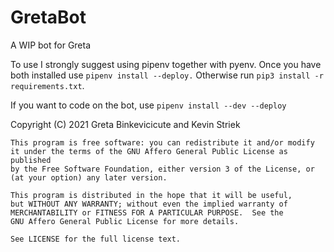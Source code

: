 # GretaBot
A WIP bot for Greta

To use I strongly suggest using pipenv together with pyenv. 
Once you have both installed use `pipenv install --deploy.`
Otherwise run `pip3 install -r requirements.txt`.

If you want to code on the bot, use `pipenv install --dev --deploy`

Copyright (C) 2021 Greta Binkevicicute and Kevin Striek

    This program is free software: you can redistribute it and/or modify
    it under the terms of the GNU Affero General Public License as published
    by the Free Software Foundation, either version 3 of the License, or
    (at your option) any later version.

    This program is distributed in the hope that it will be useful,
    but WITHOUT ANY WARRANTY; without even the implied warranty of
    MERCHANTABILITY or FITNESS FOR A PARTICULAR PURPOSE.  See the
    GNU Affero General Public License for more details.

    See LICENSE for the full license text.